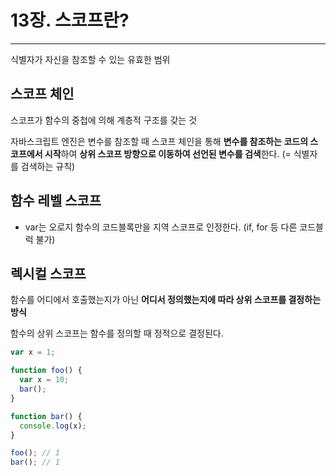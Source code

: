 # 13장. 스코프란?

---

식별자가 자신을 참조할 수 있는 유효한 범위

## 스코프 체인

스코프가 함수의 중첩에 의해 계층적 구조를 갖는 것

자바스크립트 엔진은 변수를 참조할 때 스코프 체인을 통해 **변수를 참조하는 코드의 스코프에서 시작**하여 **상위 스코프 방향으로 이동하여 선언된 변수를 검색**한다. (= 식별자를 검색하는 규칙)

## 함수 레벨 스코프

- var는 오로지 함수의 코드블록만을 지역 스코프로 인정한다. (if, for 등 다른 코드블럭 불가)

## 렉시컬 스코프

함수를 어디에서 호출했는지가 아닌 **어디서 정의했는지에 따라 상위 스코프를 결정하는 방식**

함수의 상위 스코프는 함수를 정의할 때 정적으로 결정된다.

```jsx
var x = 1;

function foo() {
  var x = 10;
  bar();
}

function bar() {
  console.log(x);
}

foo(); // 1
bar(); // 1
```
